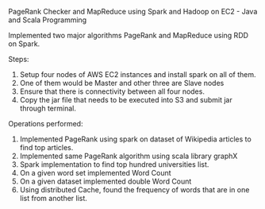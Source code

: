 PageRank Checker and MapReduce using Spark and Hadoop on EC2 - Java and Scala Programming


Implemented two major algorithms PageRank and MapReduce using RDD on Spark.

Steps:

1)	Setup four nodes of AWS EC2 instances and install spark on all of them.
2)	One of them would be Master and other three are Slave nodes
3)	Ensure that there is connectivity between all four nodes.
4)	Copy the jar file that needs to be executed into S3 and submit jar through terminal.

Operations performed:

1)	Implemented PageRank using spark on dataset of Wikipedia articles to find top articles.
2)	Implemented same PageRank algorithm using scala library graphX 
3)	Spark implementation to find top hundred universities list.
4)	On a given word set implemented Word Count
5)	On a given dataset implemented double Word Count
6)  Using distributed Cache, found the frequency of words that are in one list from another list.
